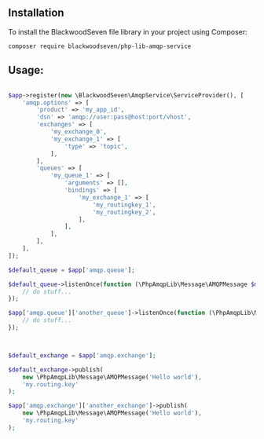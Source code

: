 ## Installation

To install the BlackwoodSeven file library in your project using Composer:

```composer require blackwoodseven/php-lib-amqp-service```

## Usage:

```php

$app->register(new \BlackwoodSeven\AmqpService\ServiceProvider(), [
    'amqp.options' => [
        'product' => 'my_app_id',
        'dsn' => 'amqp://user:pass@host:port/vhost',
        'exchanges' => [
            'my_exchange_0',
            'my_exchange_1' => [
                'type' => 'topic',
            ],
        ],
        'queues' => [
            'my_queue_1' => [
                'arguments' => [],
                'bindings' => [
                    'my_exchange_1' => [
                        'my_routingkey_1',
                        'my_routingkey_2',
                    ],
                ],
            ],
        ],
    ],
]);

$default_queue = $app['amqp.queue'];

$default_queue->listenOnce(function (\PhpAmqpLib\Message\AMQPMessage $msg) {
    // do stuff...
});

$app['amqp.queue']['another_queue']->listenOnce(function (\PhpAmqpLib\Message\AMQPMessage $msg) {
    // do stuff...
});



$default_exchange = $app['amqp.exchange'];

$default_exchange->publish(
    new \PhpAmqpLib\Message\AMQPMessage('Hello world'),
    'my.routing.key'
);

$app['amqp.exchange']['another_exchange']->publish(
    new \PhpAmqpLib\Message\AMQPMessage('Hello world'),
    'my.routing.key'
);

```
